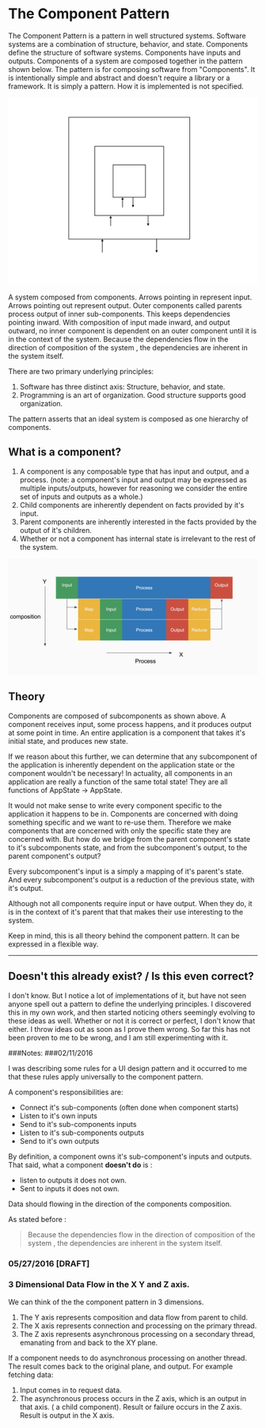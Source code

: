 # The Component Pattern

The Component Pattern is a pattern in well structured systems. Software systems are a combination of structure, behavior, and state. Components define the structure of software systems. Components have inputs and outputs. Components of a system are composed together in the pattern shown below. The pattern is for composing software from "Components". It is intentionally simple and abstract and doesn't require a library or a framework. It is simply a pattern. How it is implemented is not specified.


![](../resources/images/ComponentPattern.jpg)



 A system composed from components. Arrows pointing in represent input. Arrows pointing out represent output. Outer components called parents process output of inner sub-components. This keeps dependencies pointing inward. With composition of input made inward, and output outward, no inner component is dependent on an outer component until it is in the context of the system. Because the dependencies flow in the direction of composition of the system , the dependencies are inherent in the system itself.
 
 There are two primary underlying principles:

1. Software has three distinct axis: Structure, behavior, and state.
2. Programming is an art of organization. Good structure supports good organization.

The pattern asserts that an ideal system is composed as one hierarchy of components. 

## What is a component?
1. A component is any composable type that has input and output, and a process. (note: a component's input and output may be expressed as multiple inputs/outputs, however for reasoning we consider the entire set of inputs and outputs as a whole.)
2. Child components are inherently dependent on facts provided by it's input.
3. Parent components are inherently interested in the facts provided by the output of it's children.
4. Whether or not a component has internal state is irrelevant to the rest of the system.

 ![](../resources/images/Composition2.png)

## Theory
Components are composed of subcomponents as shown above. A component receives input, some process happens, and it produces output at some point in time.  An entire application is a component that takes it's initial state, and produces new state. 

If we reason about this further, we can determine that any subcomponent of the application is inherently dependent on the application state or the component wouldn't be necessary! In actuality, all components in an application are really a function of the same total state! They are all functions of AppState -> AppState.

It would not make sense to write every component specific to the application it happens to be in. Components are concerned with doing something specific and we want to re-use them. Therefore we make components that are concerned with only the specific state they are concerned with. But how do we bridge from the parent component's state to it's subcomponents state, and from the subcomponent's output, to the parent component's output?

Every subcomponent's input is a simply a mapping of it's parent's state. And every subcomponent's output is a reduction of the previous state, with it's output.

Although not all components require input or have output. When they do, it is in the context of it's parent that that makes their use interesting to the system.

Keep in mind, this is all theory behind the component pattern. It can be expressed in a flexible way.

---

## Doesn't this already exist? / Is this even correct?
I don't know. But I notice a lot of implementations of it, but have not seen anyone spell out a pattern to define the underlying principles. I discovered this in my own work, and then started noticing others seemingly evolving to these ideas as well. Whether or not it is correct or perfect, I don't know that either. I throw ideas out as soon as I prove them wrong. So far this has not been proven to me to be wrong, and I am still experimenting with it.


###Notes:
###02/11/2016 

I was describing some rules for a UI design pattern and it occurred to me that these rules apply universally to the component pattern.

A component's responsibilities are: 

- Connect it's sub-components (often done when component starts)
- Listen to it's own inputs
- Send to it's sub-components inputs
- Listen to it's sub-components outputs
- Send to it's own outputs


By definition, a component owns it's sub-component's inputs and outputs. That said, what a component **doesn't do** is :
- listen to outputs it does not own.
- Sent to inputs it does not own.


Data should flowing in the direction of the components composition.

As stated before : 
> Because the dependencies flow in the direction of composition of the system , the dependencies are inherent in the system itself.

### 05/27/2016 [DRAFT]
### 3 Dimensional Data Flow in the X Y and Z axis.
We can think of the the component pattern in 3 dimensions. 

1. The Y axis represents composition and data flow from parent to child.
2. The X axis represents connection and processing on the primary thread. 
3. The Z axis represents asynchronous processing on a secondary thread, emanating from and back to the XY plane.


If a component needs to do asynchronous processing on another thread. The result comes back to the original plane, and output. For example fetching data:

1. Input comes in to request data.
2. The asynchronous process occurs in the Z axis, which is an output in that axis. ( a child component). Result or failure occurs in the Z axis. Result is output in the X axis.
